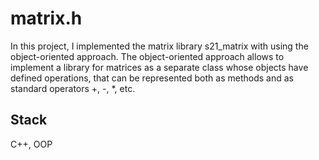 # matrix.h

In this project, I implemented the matrix library s21_matrix with using the object-oriented approach. The object-oriented approach allows to implement a library for matrices as a separate class whose objects have defined operations, that can be represented both as methods and as standard operators +, -, *, etc.

## Stack
С++, OOP
